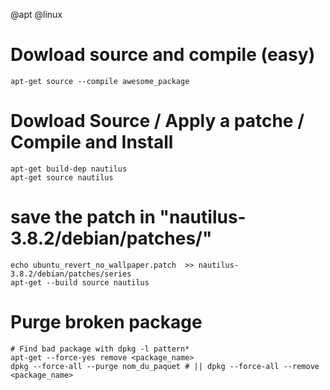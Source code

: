 @apt
@linux

# Dowload source and compile (easy)

    apt-get source --compile awesome_package

# Dowload Source / Apply a patche / Compile and Install

    apt-get build-dep nautilus
    apt-get source nautilus

# save the patch in "nautilus-3.8.2/debian/patches/"

    echo ubuntu_revert_no_wallpaper.patch  >> nautilus-3.8.2/debian/patches/series
    apt-get --build source nautilus


# Purge broken package
        
    # Find bad package with dpkg -l pattern*
    apt-get --force-yes remove <package_name>
    dpkg --force-all --purge nom_du_paquet # || dpkg --force-all --remove <package_name>
